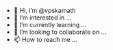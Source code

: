 - 👋 Hi, I’m @vpskamath
- 👀 I’m interested in ...
- 🌱 I’m currently learning ...
- 💞️ I’m looking to collaborate on ...
- 📫 How to reach me ...

<!---
vpskamath/vpskamath is a ✨ special ✨ repository because its `README.md` (this file) appears on your GitHub profile.
You can click the Preview link to take a look at your changes.
--->
